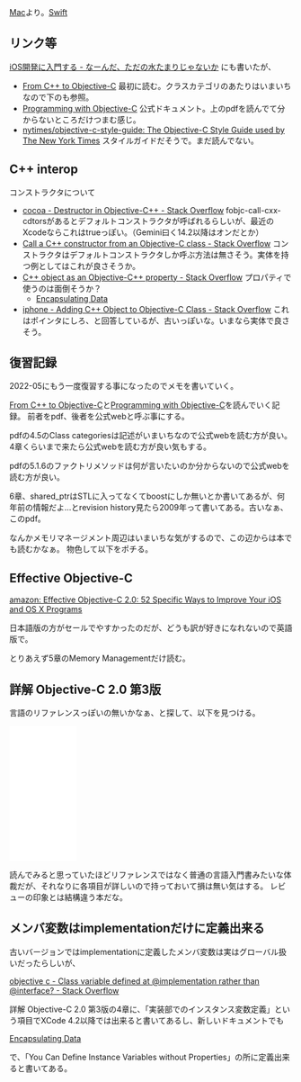 [Mac](Mac)より。[Swift](Swift)

## リンク等

[iOS開発に入門する - なーんだ、ただの水たまりじゃないか](https://karino2.github.io/2020/05/23/iosdev.html)
にも書いたが、

- [From C++ to Objective-C](http://pierre.chachatelier.fr/programmation/fichiers/cpp-objc-en.pdf) 最初に読む。クラスカテゴリのあたりはいまいちなので下のも参照。
- [Programming with Objective-C](https://developer.apple.com/library/archive/documentation/Cocoa/Conceptual/ProgrammingWithObjectiveC/Introduction/Introduction.html) 公式ドキュメント。上のpdfを読んでて分からないところだけつまむ感じ。
- [nytimes/objective-c-style-guide: The Objective-C Style Guide used by The New York Times](https://github.com/NYTimes/objective-c-style-guide) スタイルガイドだそうで。まだ読んでない。

## C++ interop

コンストラクタについて

- [cocoa - Destructor in Objective-C++ - Stack Overflow](https://stackoverflow.com/questions/3135782/destructor-in-objective-c) fobjc-call-cxx-cdtorsがあるとデフォルトコンストラクタが呼ばれるらしいが、最近のXcodeならこれはtrueっぽい。（Gemini曰く14.2以降はオンだとか）
- [Call a C++ constructor from an Objective-C class - Stack Overflow](https://stackoverflow.com/questions/12467341/call-a-c-constructor-from-an-objective-c-class) コンストラクタはデフォルトコンストラクタしか呼ぶ方法は無さそう。実体を持つ例としてはこれが良さそうか。 
- [C++ object as an Objective-C++ property - Stack Overflow](https://stackoverflow.com/questions/52064094/c-object-as-an-objective-c-property) プロパティで使うのは面倒そうか？
  - [Encapsulating Data](https://developer.apple.com/library/archive/documentation/Cocoa/Conceptual/ProgrammingWithObjectiveC/EncapsulatingData/EncapsulatingData.html)
- [iphone - Adding C++ Object to Objective-C Class - Stack Overflow](https://stackoverflow.com/questions/2262011/adding-c-object-to-objective-c-class) これはポインタにしろ、と回答しているが、古いっぽいな。いまなら実体で良さそう。




## 復習記録

2022-05にもう一度復習する事になったのでメモを書いていく。

[From C++ to Objective-C](http://pierre.chachatelier.fr/programmation/fichiers/cpp-objc-en.pdf)と[Programming with Objective-C](https://developer.apple.com/library/archive/documentation/Cocoa/Conceptual/ProgrammingWithObjectiveC/Introduction/Introduction.html)を読んでいく記録。
前者をpdf、後者を公式webと呼ぶ事にする。

pdfの4.5のClass categoriesは記述がいまいちなので公式webを読む方が良い。4章くらいまで来たら公式webを読む方が良い気もする。

pdfの5.1.6のファクトリメソッドは何が言いたいのか分からないので公式webを読む方が良い。

6章、shared_ptrはSTLに入ってなくてboostにしか無いとか書いてあるが、何年前の情報だよ…とrevision history見たら2009年って書いてある。古いなぁ、このpdf。

なんかメモリマネージメント周辺はいまいちな気がするので、この辺からは本でも読むかなぁ。
物色して以下をポチる。

## Effective Objective-C

[amazon: Effective Objective-C 2.0: 52 Specific Ways to Improve Your iOS and OS X Programs ](https://amzn.to/3OL382a)

日本語版の方がセールでやすかったのだが、どうも訳が好きになれないので英語版で。

とりあえず5章のMemory Managementだけ読む。

## 詳解 Objective-C 2.0 第3版

言語のリファレンスっぽいの無いかなぁ、と探して、以下を見つける。

<iframe sandbox="allow-popups allow-scripts allow-modals allow-forms allow-same-origin" style="width:120px;height:240px;" marginwidth="0" marginheight="0" scrolling="no" frameborder="0" src="//rcm-fe.amazon-adsystem.com/e/cm?lt1=_blank&bc1=000000&IS2=1&bg1=FFFFFF&fc1=000000&lc1=0000FF&t=karino203-22&language=en_US&o=9&p=8&l=as4&m=amazon&f=ifr&ref=as_ss_li_til&asins=B00GJGOPDW&linkId=0bb3ac5a7096ae2f9a90c6f77c7273eb"></iframe>

読んでみると思っていたほどリファレンスではなく普通の言語入門書みたいな体裁だが、それなりに各項目が詳しいので持っておいて損は無い気はする。
レビューの印象とは結構違う本だな。

## メンバ変数はimplementationだけに定義出来る

古いバージョンではimplementationに定義したメンバ変数は実はグローバル扱いだったらしいが、

[objective c - Class variable defined at @implementation rather than @interface? - Stack Overflow](https://stackoverflow.com/questions/2571518/class-variable-defined-at-implementation-rather-than-interface)

詳解 Objective-C 2.0 第3版の4章に、「実装部でのインスタンス変数定義」という項目でXCode 4.2以降では出来ると書いてあるし、新しいドキュメントでも

[Encapsulating Data](https://developer.apple.com/library/archive/documentation/Cocoa/Conceptual/ProgrammingWithObjectiveC/EncapsulatingData/EncapsulatingData.html#//apple_ref/doc/uid/TP40011210-CH5-SW6)

で、「You Can Define Instance Variables without Properties」の所に定義出来ると書いてある。
